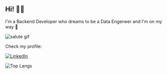 ## Hi! 👋✨

I'm a Backend Developer who dreams to be a Data Engeneer and I'm on my way 🚀

![salute gif](https://media1.tenor.com/m/BWfzKvwe2ggAAAAC/asuka-asuak-tanaka.gif)

Check my profile:

[![LinkedIn](https://img.shields.io/badge/LinkedIn-0077B5?style=for-the-badge&logo=linkedin&logoColor=white)](https://www.linkedin.com/in/SEUUSERNAME/)

![Top Langs](https://github-readme-stats-git-masterrstaa-rickstaa.vercel.app/api/top-langs/?username=SaCosta-pckt&layout=compact&bg_color=000&border_color=30A3DC&title_color=E94D5F&text_color=FFF)

<!--
**SaCosta-pckt/SaCosta-pckt** is a ✨ _special_ ✨ repository because its `README.md` (this file) appears on your GitHub profile.

Here are some ideas to get you started:

- 🔭 I’m currently working on ...
- 🌱 I’m currently learning ...
- 👯 I’m looking to collaborate on ...
- 🤔 I’m looking for help with ...
- 💬 Ask me about ...
- 📫 How to reach me: ...
- 😄 Pronouns: ...
- ⚡ Fun fact: ...
-->

